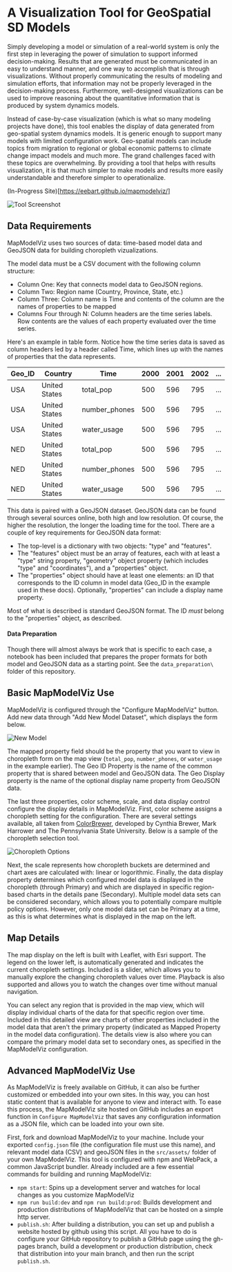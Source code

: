 # A Visualization Tool for GeoSpatial SD Models

Simply developing a model or simulation of a real-world system is only the first step in leveraging the power of simulation to support informed decision-making. Results that are generated must be communicated in an easy to understand manner, and one way to accomplish that is through visualizations. Without properly communicating the results of modeling and simulation efforts, that information may not be properly leveraged in the decision-making process. Furthermore, well-designed visualizations can be used to improve reasoning about the quantitative information that is produced by system dynamics models.

Instead of case-by-case visualization (which is what so many modeling projects have done), this tool enables the display of data generated from geo-spatial system dynamics models. It is generic enough to support many models with limited configuration work. Geo-spatial models can include topics from migration to regional or global economic patterns to climate change impact models and much more. The grand challenges faced with these topics are overwhelming. By providing a tool that helps with results visualization, it is that much simpler to make models and results more easily understandable and therefore simpler to operationalize.

(In-Progress Site)[https://eebart.github.io/mapmodelviz/]

![Tool Screenshot](/images/screenshot.png)

## Data Requirements
MapModelViz uses two sources of data: time-based model data and GeoJSON data for building choropleth vizualizations.

The model data must be a CSV document with the following column structure:

- Column One: Key that connects model data to GeoJSON regions.
- Column Two: Region name (Country, Province, State, etc.)
- Column Three: Column name is Time and contents of the column are the names of properties to be mapped
- Columns Four through N: Column headers are the time series labels. Row contents are the values of each property evaluated over the time series.

Here's an example in table form. Notice how the time series data is saved as column headers led by a header called Time, which lines up with the names of properties that the data represents.

| Geo_ID        | Country       | Time          | 2000          | 2001          | 2002          | ...           | 
| ------------- | ------------- | ------------- | ------------- | ------------- | ------------- | ------------- | 
| USA | United States | total_pop | 500 | 596 | 795 | ... | 
| USA | United States | number_phones | 500 | 596 | 795 | ... | 
| USA | United States | water_usage | 500 | 596 | 795 | ... | 
| NED | United States | total_pop | 500 | 596 | 795 | ... | 
| NED | United States | number_phones | 500 | 596 | 795 | ... | 
| NED | United States | water_usage | 500 | 596 | 795 | ... | 

This data is paired with a GeoJSON dataset. GeoJSON data can be found through several sources online, both high and low resolution. Of course, the higher the resolution, the longer the loading time for the tool. There are a couple of key requirements for GeoJSON data format:

- The top-level is a dictionary with two objects: "type" and "features".
- The "features" object must be an array of features, each with at least a "type" string property, "geometry" object property (which includes "type" and "coordinates"), and a "properties" object.
- The "properties" object should have at least one elements: an ID that corresponds to the ID column in model data (Geo_ID in the example used in these docs). Optionally, "properties" can include a display name property.

Most of what is described is standard GeoJSON format. The ID *must* belong to the "properties" object, as described.

#### Data Preparation
Though there will almost always be work that is specific to each case, a notebook has been included that prepares the proper formats for both model and GeoJSON data as a starting point. See the `data_preparation\` folder of this repository.

## Basic MapModelViz Use
MapModelViz is configured through the "Configure MapModelViz" button. Add new data through "Add New Model Dataset", which displays the form below.

![New Model](/images/newmodel.png)

The mapped property field should be the property that you want to view in choropleth form on the map view (`total_pop`, `number_phones`, or `water_usage` in the example earlier). The Geo ID Property is the name of the common property that is shared between model and GeoJSON data. The Geo Display property is the name of the optional display name property from GeoJSON data.

The last three properties, color scheme, scale, and data display control configure the display details in MapModelViz. First, color scheme assigns a choropleth setting for the configuration. There are several settings available, all taken from [ColorBrewer](http://colorbrewer2.org), developed by Cynthia Brewer, Mark Harrower and The Pennsylvania State University. Below is a sample of the choropleth selection tool.

![Choropleth Options](/images/choropleth.png)

Next, the scale represents how choropleth buckets are determined and chart axes are calculated with: linear or logorithmic. Finally, the data display property determines which configured model data is displayed in the choropleth (through Primary) and which are displayed in specific region-based charts in the details pane (Secondary). Multiple model data sets can be considered secondary, which allows you to potentially compare multiple policy options. However, only one model data set can be Primary at a time, as this is what determines what is displayed in the map on the left.

## Map Details
The map display on the left is built with Leaflet, with Esri support. The legend on the lower left, is automatically generated and indicates the current choropleth settings. Included is a slider, which allows you to manually explore the changing choropleth values over time. Playback is also supported and allows you to watch the changes over time without manual navigation.

You can select any region that is provided in the map view, which will display individual charts of the data for that specific region over time. Included in this detailed view are charts of other properties included in the model data that aren't the primary property (indicated as Mapped Property in the model data configuration). The details view is also where you can compare the primary model data set to secondary ones, as specified in the MapModelViz configuration.

## Advanced MapModelViz Use
As MapModelViz is freely available on GitHub, it can also be further customized or embedded into your own sites. In this way, you can host static content that is available for anyone to view and interact with. To ease this process, the MapModelViz site hosted on GitHub includes an export function in `Configure MapModelViz` that saves any configuration information as a JSON file, which can be loaded into your own site.

First, fork and download MapModelViz to your machine. Include your exported `config.json` file (the configuration file must use this name), and relevant model data (CSV) and geoJSON files in the `src/assets/` folder of your own MapModelViz. This tool is configured with npm and WebPack, a common JavaScript bundler. Already included are a few essential commands for building and running MapModelViz:

- `npm start`: Spins up a development server and watches for local changes as you customize MapModelViz
- `npm run build:dev` and `npm run build:prod`: Builds development and production distributions of MapModelViz that can be hosted on a simple http server.
- `publish.sh`: After building a distribution, you can set up and publish a website hosted by github using this script. All you have to do is configure your GitHub repository to publish a GitHub page using the gh-pages branch, build a development or production distribution, check that distribution into your main branch, and then run the script `publish.sh`.
